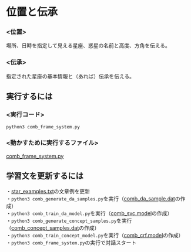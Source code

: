 # 位置と伝承
### <位置>  
場所、日時を指定して見える星座、惑星の名前と高度、方角を伝える。

### <伝承>  
指定された星座の基本情報と（あれば）伝承を伝える。

## 実行するには  
### <実行コード>  
`python3 comb_frame_system.py`  

### <動かすために実行するファイル>  
[comb_frame_system.py](https://github.com/oshiooshi/Orbit/blob/main/comb_lore_pos/comb_frame_system.py)  

## 学習文を更新するには  
・[star_examples.txt](https://github.com/oshiooshi/Orbit/blob/main/comb_lore_pos/star_examples.txt)の文章例を更新  
・`python3 comb_generate_da_samples.py`を実行（[comb_da_sample.dat](https://github.com/oshiooshi/Orbit/blob/main/comb_lore_pos/comb_da_sample.dat)の作成）  
・`python3 comb_train_da_model.py`を実行（[comb_svc.model](https://github.com/oshiooshi/Orbit/blob/main/comb_lore_pos/comb_svc.model)の作成）  
・`python3 comb_generate_concept_samples.py`を実行（[comb_concept_samples.dat](https://github.com/oshiooshi/Orbit/blob/main/comb_lore_pos/comb_concept_samples.dat)の作成）  
・`python3 comb_train_concept_model.py`を実行（[comb_crf.model](https://github.com/oshiooshi/Orbit/blob/main/comb_lore_pos/comb_crf.model)の作成）  
・`python3 comb_frame_system.py`の実行で対話スタート  
